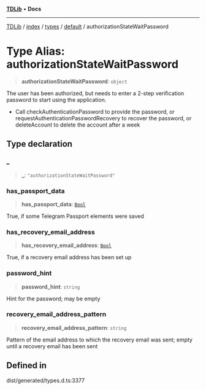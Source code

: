 [**TDLib**](../../../../../../README.md) • **Docs**

***

[TDLib](../../../../../../modules.md) / [index](../../../../../README.md) / [types](../../../README.md) / [default](../README.md) / authorizationStateWaitPassword

# Type Alias: authorizationStateWaitPassword

> **authorizationStateWaitPassword**: `object`

The user has been authorized, but needs to enter a 2-step verification password to start using the application.

- Call checkAuthenticationPassword to provide the password, or requestAuthenticationPasswordRecovery to recover the password, or deleteAccount to delete the account after a week

## Type declaration

### \_

> **\_**: `"authorizationStateWaitPassword"`

### has\_passport\_data

> **has\_passport\_data**: [`Bool`](Bool.md)

True, if some Telegram Passport elements were saved

### has\_recovery\_email\_address

> **has\_recovery\_email\_address**: [`Bool`](Bool.md)

True, if a recovery email address has been set up

### password\_hint

> **password\_hint**: `string`

Hint for the password; may be empty

### recovery\_email\_address\_pattern

> **recovery\_email\_address\_pattern**: `string`

Pattern of the email address to which the recovery email was sent; empty until a recovery email has been sent

## Defined in

dist/generated/types.d.ts:3377
